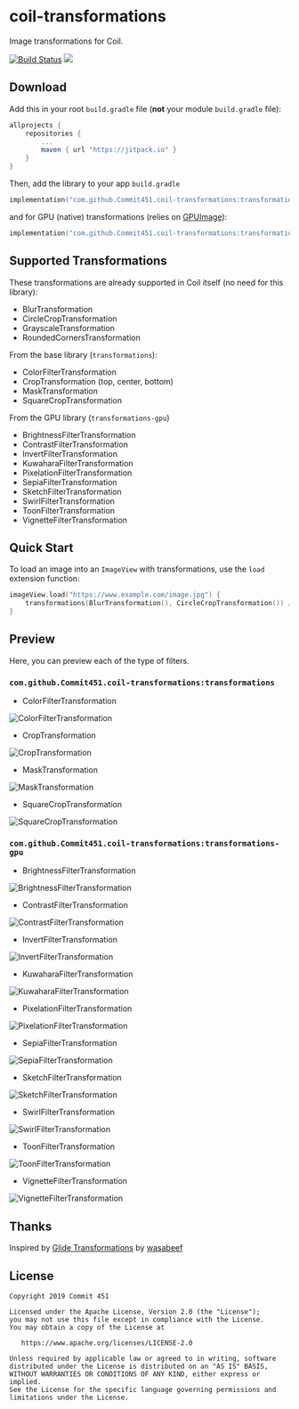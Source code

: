 # coil-transformations

Image transformations for Coil.

[![Build Status](https://travis-ci.org/Commit451/coil-transformations.svg?branch=master)](https://travis-ci.org/Commit451/coil-transformations)
[![](https://jitpack.io/v/Commit451/coil-transformations.svg)](https://jitpack.io/#Commit451/coil-transformations)

## Download

Add this in your root `build.gradle` file (**not** your module `build.gradle` file):

```gradle
allprojects {
	repositories {
		...
		maven { url "https://jitpack.io" }
	}
}
```
Then, add the library to your app `build.gradle`
```kotlin
implementation("com.github.Commit451.coil-transformations:transformations:latest.version.here")
```
and for GPU (native) transformations (relies on [GPUImage](https://github.com/cats-oss/android-gpuimage)):
```kotlin
implementation("com.github.Commit451.coil-transformations:transformations-gpu:latest.version.here")
```

## Supported Transformations

These transformations are already supported in Coil itself (no need for this library):
- BlurTransformation
- CircleCropTransformation
- GrayscaleTransformation
- RoundedCornersTransformation

From the base library (`transformations`):
- ColorFilterTransformation
- CropTransformation (top, center, bottom)
- MaskTransformation
- SquareCropTransformation

From the GPU library (`transformations-gpu`)
- BrightnessFilterTransformation
- ContrastFilterTransformation
- InvertFilterTransformation
- KuwaharaFilterTransformation
- PixelationFilterTransformation
- SepiaFilterTransformation
- SketchFilterTransformation
- SwirlFilterTransformation
- ToonFilterTransformation
- VignetteFilterTransformation

## Quick Start

To load an image into an `ImageView` with transformations, use the `load` extension function:
```kotlin
imageView.load("https://www.example.com/image.jpg") {
    transformations(BlurTransformation(), CircleCropTransformation()) // You can add as many as desired
}
```

## Preview
Here, you can preview each of the type of filters.

### `com.github.Commit451.coil-transformations:transformations`
- ColorFilterTransformation

![ColorFilterTransformation](preview/images/color-filter.png)

- CropTransformation

![CropTransformation](preview/images/center-crop.png)

- MaskTransformation

![MaskTransformation](preview/images/mask.png)

- SquareCropTransformation

![SquareCropTransformation](preview/images/square-crop.png)

### `com.github.Commit451.coil-transformations:transformations-gpu`

- BrightnessFilterTransformation

![BrightnessFilterTransformation](preview/images/brightness.png)

- ContrastFilterTransformation

![ContrastFilterTransformation](preview/images/contrast.png)

- InvertFilterTransformation

![InvertFilterTransformation](preview/images/invert.png)

- KuwaharaFilterTransformation

![KuwaharaFilterTransformation](preview/images/kuwahara.png)

- PixelationFilterTransformation

![PixelationFilterTransformation](preview/images/pixelation.png)

- SepiaFilterTransformation

![SepiaFilterTransformation](preview/images/sepia.png)

- SketchFilterTransformation

![SketchFilterTransformation](preview/images/sketch.png)

- SwirlFilterTransformation

![SwirlFilterTransformation](preview/images/swirl.png)

- ToonFilterTransformation

![ToonFilterTransformation](preview/images/toon.png)

- VignetteFilterTransformation

![VignetteFilterTransformation](preview/images/vignette.png)

## Thanks
Inspired by [Glide Transformations](https://github.com/wasabeef/glide-transformations) by [wasabeef](https://github.com/wasabeef)

## License

    Copyright 2019 Commit 451

    Licensed under the Apache License, Version 2.0 (the "License");
    you may not use this file except in compliance with the License.
    You may obtain a copy of the License at

       https://www.apache.org/licenses/LICENSE-2.0

    Unless required by applicable law or agreed to in writing, software
    distributed under the License is distributed on an "AS IS" BASIS,
    WITHOUT WARRANTIES OR CONDITIONS OF ANY KIND, either express or implied.
    See the License for the specific language governing permissions and
    limitations under the License.
